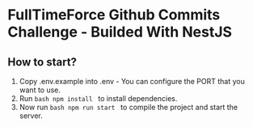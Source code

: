 # FullTimeForce Github Commits Challenge - Builded With NestJS

## How to start?

1. Copy .env.example into .env - You can configure the PORT that you want to use.
2. Run ```bash npm install ``` to install dependencies.
3. Now run ```bash npm run start ``` to compile the project and start the server.
